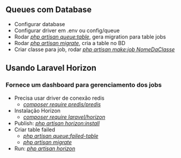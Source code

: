 ## Queues com Database
- Configurar database
- Configurar driver em .env ou config/queue
- Rodar <i><u>php artisan queue:table</i></u>, gera migration para table jobs
- Rodar <i><u>php artisan migrate</u></i>, cria a table no BD
- Criar classe para job, rodar <i><u>php artisan make:job NomeDaClasse</i></u>

## Usando Laravel Horizon
### Fornece um dashboard para gerenciamento dos jobs
- Precisa usar driver de conexão redis
  - <i><u>composer require predis/predis</i></u>
- Instalação Horizon
  - <i><u>composer require laravel/horizon</i></u>
- Publish: <i><u>php artisan horizon:install</i></u>
- Criar table failed 
  - <i><u>php artisan queue:failed-table
  - php artisan migrate</i></u>
- Run: <i><u>php artisan horizon</i></u>